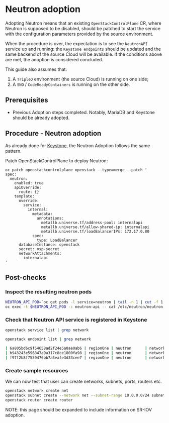 # Neutron adoption

Adopting Neutron means that an existing `OpenStackControlPlane` CR, where Neutron
is supposed to be disabled, should be patched to start the service with the
configuration parameters provided by the source environment.

When the procedure is over, the expectation is to see the `NeutronAPI` service
up and running: the `Keystone endpoints` should be updated and the same backend
of the source Cloud will be available. If the conditions above are met, the
adoption is considered concluded.

This guide also assumes that:

1. A `TripleO` environment (the source Cloud) is running on one side;
2. A `SNO` / `CodeReadyContainers` is running on the other side.

## Prerequisites

* Previous Adoption steps completed. Notably, MariaDB and Keystone
  should be already adopted.

## Procedure - Neutron adoption

As already done for [Keystone](https://github.com/openstack-k8s-operators/data-plane-adoption/blob/main/keystone_adoption.md), the Neutron Adoption follows the same pattern.

Patch OpenStackControlPlane to deploy Neutron:

```
oc patch openstackcontrolplane openstack --type=merge --patch '
spec:
  neutron:
    enabled: true
    apiOverride:
      route: {}
    template:
      override:
        service:
          internal:
            metadata:
              annotations:
                metallb.universe.tf/address-pool: internalapi
                metallb.universe.tf/allow-shared-ip: internalapi
                metallb.universe.tf/loadBalancerIPs: 172.17.0.80
            spec:
              type: LoadBalancer
      databaseInstance: openstack
      secret: osp-secret
      networkAttachments:
      - internalapi
'
```

## Post-checks

### Inspect the resulting neutron pods

```bash
NEUTRON_API_POD=`oc get pods -l service=neutron | tail -n 1 | cut -f 1 -d' '`
oc exec -t $NEUTRON_API_POD -c neutron-api -- cat /etc/neutron/neutron.conf
```

### Check that Neutron API service is registered in Keystone

```bash
openstack service list | grep network
```

```bash
openstack endpoint list | grep network

| 6a805bd6c9f54658ad2f24e5a0ae0ab6 | regionOne | neutron      | network      | True    | public    | http://neutron-public-openstack.apps-crc.testing  |
| b943243e596847a9a317c8ce1800fa98 | regionOne | neutron      | network      | True    | internal  | http://neutron-internal.openstack.svc:9696        |
| f97f2b8f7559476bb7a5eafe3d33cee7 | regionOne | neutron      | network      | True    | admin     | http://192.168.122.99:9696                        |
```

### Create sample resources

We can now test that user can create networks, subnets, ports, routers etc.

```bash
openstack network create net
openstack subnet create --network net --subnet-range 10.0.0.0/24 subnet
openstack router create router
```

NOTE: this page should be expanded to include information on SR-IOV adoption.
